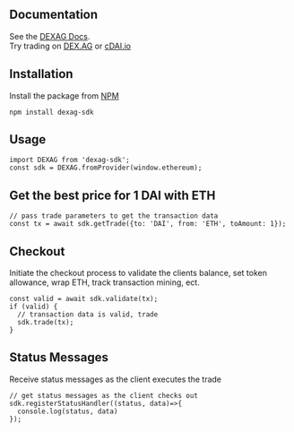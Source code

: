 ## Documentation

See the [DEXAG Docs](https://docs.dex.ag).  
Try trading on [DEX.AG](https://dex.ag) or [cDAI.io](https://cDAI.io)

## Installation
Install the package from [NPM](https://www.npmjs.com/package/dexag-sdk)

```
npm install dexag-sdk
```

## Usage
```
import DEXAG from 'dexag-sdk';
const sdk = DEXAG.fromProvider(window.ethereum);
```

## Get the best price for 1 DAI with ETH
```
// pass trade parameters to get the transaction data
const tx = await sdk.getTrade({to: 'DAI', from: 'ETH', toAmount: 1});
```

## Checkout
Initiate the checkout process to validate the clients balance, set token allowance, wrap ETH, track transaction mining, ect.
```
const valid = await sdk.validate(tx);
if (valid) {
  // transaction data is valid, trade
  sdk.trade(tx);
}
```

## Status Messages
Receive status messages as the client executes the trade
```
// get status messages as the client checks out
sdk.registerStatusHandler((status, data)=>{
  console.log(status, data)
});
```
